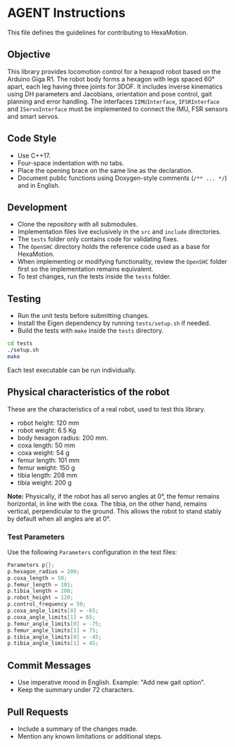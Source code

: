 # AGENT Instructions

This file defines the guidelines for contributing to HexaMotion.

## Objective

This library provides locomotion control for a hexapod robot based on the Arduino Giga R1. The robot body forms a hexagon with legs spaced 60° apart, each leg having three joints for 3DOF. It includes inverse kinematics using DH parameters and Jacobians, orientation and pose control, gait planning and error handling. The interfaces `IIMUInterface`, `IFSRInterface` and `IServoInterface` must be implemented to connect the IMU, FSR sensors and smart servos.

## Code Style

-   Use C++17.
-   Four-space indentation with no tabs.
-   Place the opening brace on the same line as the declaration.
-   Document public functions using Doxygen-style comments (`/** ... */`) and in English.

## Development

-   Clone the repository with all submodules.
-   Implementation files live exclusively in the `src` and `include` directories.
-   The `tests` folder only contains code for validating fixes.
-   The `OpenSHC` directory holds the reference code used as a base for HexaMotion.
-   When implementing or modifying functionality, review the `OpenSHC` folder first so the implementation remains equivalent.
-   To test changes, run the tests inside the `tests` folder.

## Testing

-   Run the unit tests before submitting changes.
-   Install the Eigen dependency by running `tests/setup.sh` if needed.
-   Build the tests with `make` inside the `tests` directory.

```bash
cd tests
./setup.sh
make
```

Each test executable can be run individually.

## Physical characteristics of the robot

These are the characteristics of a real robot, used to test this library.

-   robot height: 120 mm
-   robot weight: 6.5 Kg
-   body hexagon radius: 200 mm.
-   coxa length: 50 mm
-   coxa weight: 54 g
-   femur length: 101 mm
-   femur weight: 150 g
-   tibia length: 208 mm
-   tibia weight: 200 g

**Note:** Physically, if the robot has all servo angles at 0°, the femur remains horizontal, in line with the coxa. The tibia, on the other hand, remains vertical, perpendicular to the ground. This allows the robot to stand stably by default when all angles are at 0°.

### Test Parameters

Use the following `Parameters` configuration in the test files:

```cpp
Parameters p{};
p.hexagon_radius = 200;
p.coxa_length = 50;
p.femur_length = 101;
p.tibia_length = 208;
p.robot_height = 120;
p.control_frequency = 50;
p.coxa_angle_limits[0] = -65;
p.coxa_angle_limits[1] = 65;
p.femur_angle_limits[0] = -75;
p.femur_angle_limits[1] = 75;
p.tibia_angle_limits[0] = -45;
p.tibia_angle_limits[1] = 45;
```

## Commit Messages

-   Use imperative mood in English. Example: "Add new gait option".
-   Keep the summary under 72 characters.

## Pull Requests

-   Include a summary of the changes made.
-   Mention any known limitations or additional steps.
